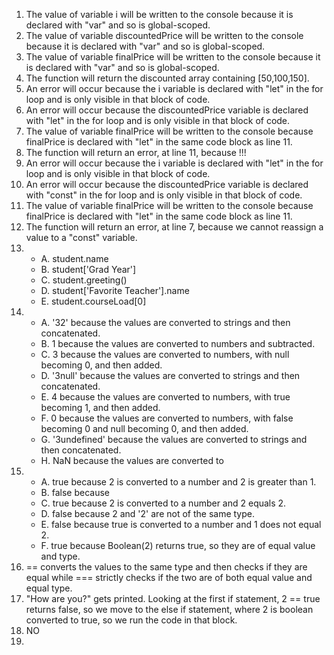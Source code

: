 1. The value of variable i will be written to the console because it is declared with "var" and so is global-scoped.
2. The value of variable discountedPrice will be written to the console because it is declared with "var" and so is global-scoped.
3. The value of variable finalPrice will be written to the console because it is declared with "var" and so is global-scoped.
4. The function will return the discounted array containing \[50,100,150\].  
5. An error will occur because the i variable is declared with "let" in the for loop and is only visible in that block of code.
6. An error will occur because the discountedPrice variable is declared with "let" in the for loop and is only visible in that block of code.
7. The value of variable finalPrice will be written to the console because finalPrice is declared with "let" in the same code block as line 11.
8. The function will return an error, at line 11, because !!!
9. An error will occur because the i variable is declared with "let" in the for loop and is only visible in that block of code.
10. An error will occur because the discountedPrice variable is declared with "const" in the for loop and is only visible in that block of code.
11. The value of variable finalPrice will be written to the console because finalPrice is declared with "let" in the same code block as line 11.
12. The function will return an error, at line 7, because we cannot reassign a value to a "const" variable.
13. 
    - A. student.name
    - B. student\['Grad Year'\]
    - C. student.greeting()
    - D. student\['Favorite Teacher'\].name
    - E. student.courseLoad\[0\]
14.
    - A. \'32\' because the values are converted to strings and then concatenated.
    - B. 1 because the values are converted to numbers and subtracted.
    - C. 3 because the values are converted to numbers, with null becoming 0, and then added.
    - D. \'3null\' because the values are converted to strings and then concatenated.
    - E. 4 because the values are converted to numbers, with true becoming 1, and then added.
    - F. 0 because the values are converted to numbers, with false becoming 0 and null becoming 0, and then added.
    - G. '3undefined' because the values are converted to strings and then concatenated.
    - H. NaN because the values are converted to 
15. 
    - A. true because 2 is converted to a number and 2 is greater than 1.
    - B. false because 
    - C. true because 2 is converted to a number and 2 equals 2.
    - D. false because 2 and '2' are not of the same type.
    - E. false because true is converted to a number and 1 does not equal 2.
    - F. true because Boolean(2) returns true, so they are of equal value and type.
16. == converts the values to the same type and then checks if they are equal while === strictly checks if the two are of both equal value and equal type.
17. "How are you?" gets printed. Looking at the first if statement, 2 == true returns false, so we move to the else if statement, where 2 is boolean converted to true, so we run the code in that block.
18. NO
19. 
